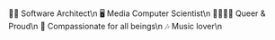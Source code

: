 👩‍💻 Software Architect\n
🖥️ Media Computer Scientist\n
🏳️‍🌈🏳️‍⚧️ Queer & Proud\n
🌱 Compassionate for all beings\n
🎶 Music lover\n

<!---
NetsphereArchitect/NetsphereArchitect is a ✨ special ✨ repository because its `README.md` (this file) appears on your GitHub profile.
You can click the Preview link to take a look at your changes.
--->
